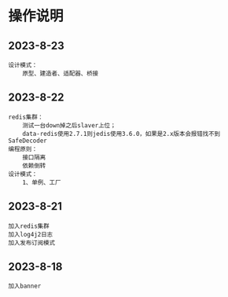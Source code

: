 # 操作说明
## 2023-8-23
    设计模式：
        原型、建造者、适配器、桥接
## 2023-8-22
    redis集群：
        测试一台down掉之后slaver上位；
        data-redis使用2.7.1则jedis使用3.6.0，如果是2.x版本会报错找不到SafeDecoder
    编程原则：
        接口隔离
        依赖倒转
    设计模式：
        1、单例、工厂
## 2023-8-21 
    加入redis集群
    加入log4j2日志
    加入发布订阅模式   
## 2023-8-18
    加入banner
